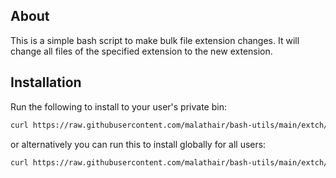 ## About

This is a simple bash script to make bulk file extension changes. It will change all files of the specified extension to the new extension.

## Installation

Run the following to install to your user's private bin:
```bash
curl https://raw.githubusercontent.com/malathair/bash-utils/main/extch/install.sh | bash
```

or alternatively you can run this to install globally for all users:
```bash
curl https://raw.githubusercontent.com/malathair/bash-utils/main/extch/install.sh | sudo bash
```
